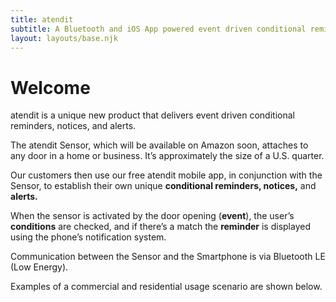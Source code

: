 ```yaml
---
title: atendit
subtitle: A Bluetooth and iOS App powered event driven conditional reminder, notification, and alert system.
layout: layouts/base.njk
---
```


# Welcome

atendit is a unique new product that delivers event driven conditional reminders, notices, and alerts.

The atendit Sensor, which will be available on Amazon soon, attaches to any door in a home or business. It’s approximately the size of a U.S. quarter.

Our customers then use our free atendit mobile app, in conjunction with the Sensor, to establish their own unique **conditional reminders, notices,** and **alerts.**

When the sensor is activated by the door opening (**event**), the user’s **conditions** are checked, and if there’s a match the **reminder** is displayed using the phone’s notification system.

Communication between the Sensor and the Smartphone is via Bluetooth LE (Low Energy).

Examples of a commercial and residential usage scenario are shown below.
